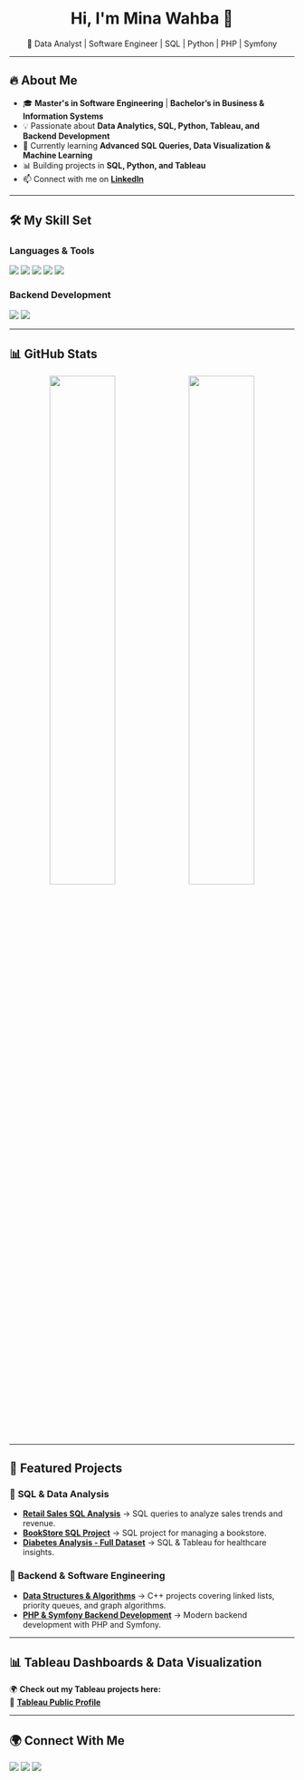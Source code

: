 <h1 align="center">Hi, I'm Mina Wahba 👋</h1>
<p align="center">
  🚀 Data Analyst | Software Engineer | SQL | Python | PHP | Symfony  
</p>

---

## 🔥 About Me  
- 🎓 **Master's in Software Engineering** | **Bachelor’s in Business & Information Systems**  
- 💡 Passionate about **Data Analytics, SQL, Python, Tableau, and Backend Development**  
- 🌱 Currently learning **Advanced SQL Queries, Data Visualization & Machine Learning**  
- 📊 Building projects in **SQL, Python, and Tableau**  
- 📫 Connect with me on **[LinkedIn](https://www.linkedin.com/in/mwahba98/)**  

---

## 🛠 My Skill Set  
### **Languages & Tools**  
<p align="left">
  <img src="https://img.shields.io/badge/Python-3776AB?style=for-the-badge&logo=python&logoColor=white"/>
  <img src="https://img.shields.io/badge/SQL-003B57?style=for-the-badge&logo=postgresql&logoColor=white"/>
  <img src="https://img.shields.io/badge/PostgreSQL-336791?style=for-the-badge&logo=postgresql&logoColor=white"/>
  <img src="https://img.shields.io/badge/Tableau-E97627?style=for-the-badge&logo=tableau&logoColor=white"/>
  <img src="https://img.shields.io/badge/PowerBI-F2C811?style=for-the-badge&logo=powerbi&logoColor=black"/>
</p>

### **Backend Development**
<p align="left">
  <img src="https://img.shields.io/badge/PHP-777BB4?style=for-the-badge&logo=php&logoColor=white"/>
  <img src="https://img.shields.io/badge/Symfony-000000?style=for-the-badge&logo=symfony&logoColor=white"/>
</p>

---

## 📊 GitHub Stats  
<p align="center">
  <img src="https://github-readme-stats.vercel.app/api?username=Minawahba98&show_icons=true&theme=dark" width="48%" />
  <img src="https://github-readme-streak-stats.herokuapp.com/?user=Minawahba98&theme=dark" width="48%" />
</p>

---

## 🚀 Featured Projects  
### 📌 **SQL & Data Analysis**  
- **[Retail Sales SQL Analysis](https://github.com/Minawahba98/Retail_sales_SQL)** → SQL queries to analyze sales trends and revenue.  
- **[BookStore SQL Project](https://github.com/Minawahba98/BookStore_SQL-Project)** → SQL project for managing a bookstore.  
- **[Diabetes Analysis - Full Dataset](https://github.com/Minawahba98/Diabetes_analysis_Full)** → SQL & Tableau for healthcare insights.  

### 📌 **Backend & Software Engineering**  
- **[Data Structures & Algorithms](https://github.com/Minawahba98/data-structures-algorithms)** → C++ projects covering linked lists, priority queues, and graph algorithms.  
- **[PHP & Symfony Backend Development](https://github.com/Minawahba98/PHP_Symfony_Project)** → Modern backend development with PHP and Symfony.  

---

## 📊 **Tableau Dashboards & Data Visualization**  
🌍 **Check out my Tableau projects here:**  
🔗 **[Tableau Public Profile](https://public.tableau.com/app/profile/mina.wahba/vizzes)**  

---

## 🌍 **Connect With Me**  
<p align="left">
  <a href="https://github.com/Minawahba98" target="_blank"><img src="https://img.shields.io/badge/GitHub-100000?style=for-the-badge&logo=github&logoColor=white"></a>
  <a href="https://www.linkedin.com/in/mwahba98/" target="_blank"><img src="https://img.shields.io/badge/LinkedIn-0077B5?style=for-the-badge&logo=linkedin&logoColor=white"></a>
  <a href="https://public.tableau.com/app/profile/mina.wahba/vizzes" target="_blank"><img src="https://img.shields.io/badge/Tableau-E97627?style=for-the-badge&logo=tableau&logoColor=white"></a>
</p>

